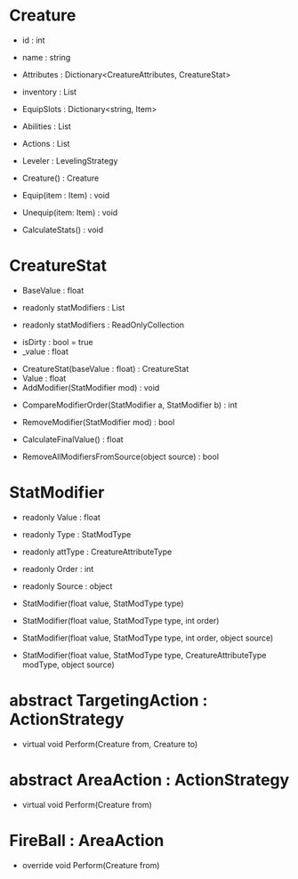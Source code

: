 # Creature
+ id : int
+ name : string
+ Attributes : Dictionary<CreatureAttributes, CreatureStat>
+ inventory : List<Item>
+ EquipSlots : Dictionary<string, Item>
+ Abilities : List<Ability>
+ Actions : List<ActionStrategy>
+ Leveler : LevelingStrategy

+ Creature() : Creature
+ Equip(item : Item) : void
+ Unequip(item: Item) : void
+ CalculateStats() : void

# CreatureStat
+ BaseValue : float
- readonly statModifiers : List<StatModifier> 
+ readonly statModifiers : ReadOnlyCollection<StatModifier> 
- isDirty : bool = true
- _value : float

+ CreatureStat(baseValue : float) : CreatureStat
+ Value : float
+ AddModifier(StatModifier mod) : void
- CompareModifierOrder(StatModifier a, StatModifier b) : int
+ RemoveModifier(StatModifier mod) : bool
- CalculateFinalValue() : float
+ RemoveAllModifiersFromSource(object source) : bool

# StatModifier
+ readonly Value : float
+ readonly Type : StatModType
+ readonly attType : CreatureAttributeType
+ readonly Order : int
+ readonly Source : object

+ StatModifier(float value, StatModType type) 
+ StatModifier(float value, StatModType type, int order)
+ StatModifier(float value, StatModType type, int order, object source)
+ StatModifier(float value, StatModType type, CreatureAttributeType modType, object source)



# abstract TargetingAction : ActionStrategy
+ virtual void Perform(Creature from, Creature to)

# abstract AreaAction : ActionStrategy
+ virtual void Perform(Creature from)

# FireBall : AreaAction
+ override void Perform(Creature from)